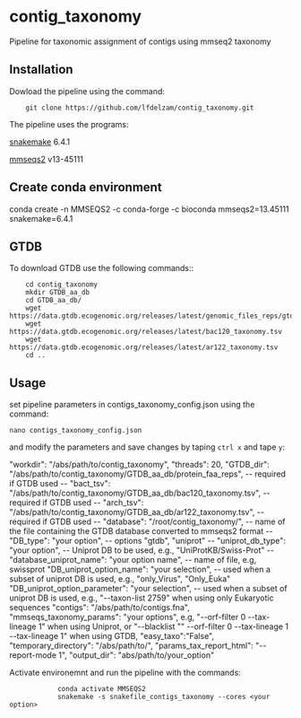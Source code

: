 # contig_taxonomy
Pipeline for taxonomic assignment of contigs using mmseq2 taxonomy 

## Installation ##
Dowload the pipeline using the command:
        
        git clone https://github.com/lfdelzam/contig_taxonomy.git

The pipeline uses the programs:

[snakemake](https://snakemake.github.io) 6.4.1

[mmseqs2](https://github.com/soedinglab/MMseqs2/releases/tag/13-45111) v13-45111


## Create conda environment ##

conda create -n MMSEQS2 -c conda-forge -c bioconda mmseqs2=13.45111 snakemake=6.4.1

## GTDB ###

To download GTDB use the following commands::


        cd contig_taxonomy
        mkdir GTDB_aa_db
        cd GTDB_aa_db/
        wget https://data.gtdb.ecogenomic.org/releases/latest/genomic_files_reps/gtdb_proteins_aa_reps.tar.gz
        wget https://data.gtdb.ecogenomic.org/releases/latest/bac120_taxonomy.tsv
        wget https://data.gtdb.ecogenomic.org/releases/latest/ar122_taxonomy.tsv
        cd ..

## Usage ##

set pipeline parameters in contigs_taxonomy_config.json using the command:

    nano contigs_taxonomy_config.json
  
and modify the parameters and save changes by taping `ctrl x` and tape `y`:


  "workdir": "/abs/path/to/contig_taxonomy",
  "threads": 20,
  "GTDB_dir": "/abs/path/to/contig_taxonomy/GTDB_aa_db/protein_faa_reps", -- required if GTDB used --
  "bact_tsv": "/abs/path/to/contig_taxonomy/GTDB_aa_db/bac120_taxonomy.tsv", -- required if GTDB used --
  "arch_tsv": "/abs/path/to/contig_taxonomy/GTDB_aa_db/ar122_taxonomy.tsv", -- required if GTDB used --
  "database": "/root/contig_taxonomy/<your option>", -- name of the file containing the GTDB database converted to mmseqs2 format --
  "DB_type": "your option", -- options "gtdb", "uniprot" --
  "uniprot_db_type": "your option", -- Uniprot DB to be used, e.g., "UniProtKB/Swiss-Prot" --
  "database_uniprot_name": "your option name", -- name of file, e.g, swissprot
  "DB_uniprot_option_name": "your selection", -- used when a subset of uniprot DB is used, e.g., "only_Virus", "Only_Euka"
  "DB_uniprot_option_parameter": "your selection", -- used when a subset of uniprot DB is used, e.g., "--taxon-list 2759" when using only Eukaryotic sequences
  "contigs": "/abs/path/to/contigs.fna",
  "mmseqs_taxonomy_params": "your options", e.g, "--orf-filter 0 --tax-lineage 1" when using Uniprot, or "--blacklist "" --orf-filter 0 --tax-lineage 1 --tax-lineage 1" when using GTDB, 
  "easy_taxo":"False",
  "temporary_directory": "/abs/path/to/<your option>",
  "params_tax_report_html": "--report-mode 1",
  "output_dir": "abs/path/to/your_option"

 
 Activate environemnt and run the pipeline with the commands:
        
                conda activate MMSEQS2
                snakemake -s snakefile_contigs_taxonomy --cores <your option>
        
